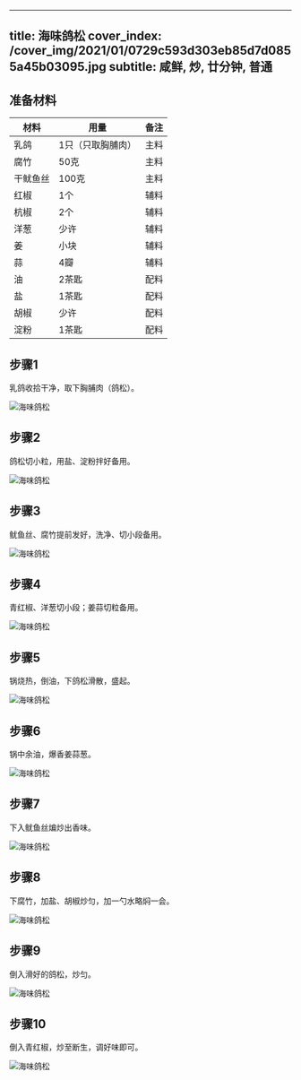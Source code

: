 
---
title: 海味鸽松
cover_index: /cover_img/2021/01/0729c593d303eb85d7d0855a45b03095.jpg
subtitle: 咸鲜, 炒, 廿分钟, 普通
---

## 准备材料

| 材料     | 用量 | 备注|
| ------- | ----- | --- |
| 乳鸽 | 1只（只取胸脯肉）| 主料 |
| 腐竹 | 50克| 主料 |
| 干鱿鱼丝 | 100克| 主料 |
| 红椒 | 1个| 辅料 |
| 杭椒 | 2个| 辅料 |
| 洋葱 | 少许| 辅料 |
| 姜 | 小块| 辅料 |
| 蒜 | 4瓣| 辅料 |
| 油 | 2茶匙| 配料 |
| 盐 | 1茶匙| 配料 |
| 胡椒 | 少许| 配料 |
| 淀粉 | 1茶匙| 配料 |

## 步骤1

乳鸽收拾干净，取下胸脯肉（鸽松）。

![海味鸽松](https://i8.meishichina.com/attachment/recipe/201010/201010172029488.jpg?x-oss-process=style/p320) 

## 步骤2

鸽松切小粒，用盐、淀粉拌好备用。

![海味鸽松](https://i8.meishichina.com/attachment/recipe/201010/201010172030192.jpg?x-oss-process=style/p320) 

## 步骤3

鱿鱼丝、腐竹提前发好，洗净、切小段备用。

![海味鸽松](https://i8.meishichina.com/attachment/recipe/201010/201010172034014.jpg?x-oss-process=style/p320) 

## 步骤4

青红椒、洋葱切小段；姜蒜切粒备用。

![海味鸽松](https://i8.meishichina.com/attachment/recipe/201010/201010172034422.jpg?x-oss-process=style/p320) 

## 步骤5

锅烧热，倒油，下鸽松滑散，盛起。

![海味鸽松](https://i8.meishichina.com/attachment/recipe/201010/201010172035145.jpg?x-oss-process=style/p320) 

## 步骤6

锅中余油，爆香姜蒜葱。

![海味鸽松](https://i8.meishichina.com/attachment/recipe/201010/201010172035503.jpg?x-oss-process=style/p320) 

## 步骤7

下入鱿鱼丝煸炒出香味。

![海味鸽松](https://i8.meishichina.com/attachment/recipe/201010/201010172036391.jpg?x-oss-process=style/p320) 

## 步骤8

下腐竹，加盐、胡椒炒匀，加一勺水略焖一会。

![海味鸽松](https://i8.meishichina.com/attachment/recipe/201010/201010172037296.jpg?x-oss-process=style/p320) 

## 步骤9

倒入滑好的鸽松，炒匀。

![海味鸽松](https://i8.meishichina.com/attachment/recipe/201010/201010172037598.jpg?x-oss-process=style/p320) 

## 步骤10

倒入青红椒，炒至断生，调好味即可。

![海味鸽松](https://i8.meishichina.com/attachment/recipe/201010/201010172038373.jpg?x-oss-process=style/p320) 

